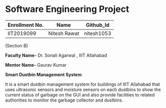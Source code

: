 # Software Engineering Project


|Enrollment No.|Name|Github_Id|
|--------------|----|--------|
|IIT2019099|Nitesh Rawat|nitesh1053|

(Section B)

**Faculty Name-** Dr. Sonali Agarwal , IIIT Allahabad

**Mentor Name-**  Gaurav Kumar

**Smart Dustbin Management System**

It is a smart dustbin management system for  buildings of IIIT Allahabad that uses ultrasonic sensors 
 and moisture sensors on each dustbins to show the current status of garbage on the GUI and also 
 provide facilities to related authorities to monitor the garbage collector and dustbins.

